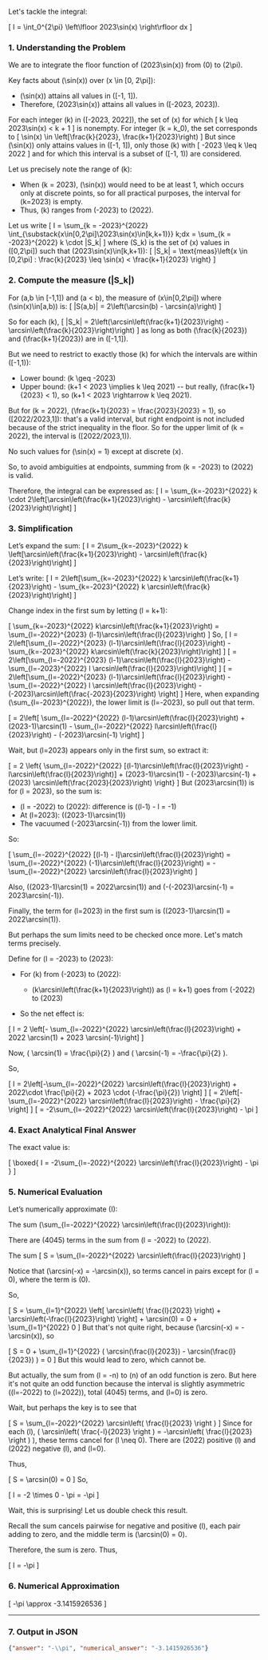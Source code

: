 Let's tackle the integral:

\[
I = \int_0^{2\pi} \left\lfloor 2023\sin(x) \right\rfloor dx
\]

### 1. Understanding the Problem

We are to integrate the floor function of \(2023\sin(x)\) from \(0\) to \(2\pi\).

Key facts about \(\sin(x)\) over \(x \in [0, 2\pi]\):

- \(\sin(x)\) attains all values in \([-1, 1]\).
- Therefore, \(2023\sin(x)\) attains all values in \([-2023, 2023]\).

For each integer \(k\) in \([-2023, 2022]\), the set of \(x\) for which 
\[
k \leq 2023\sin(x) < k + 1
\]
is nonempty. For integer \(k = k_0\), the set corresponds to
\[
\sin(x) \in \left[\frac{k}{2023}, \frac{k+1}{2023}\right)
\]
But since \(\sin(x)\) only attains values in \([-1, 1]\), only those \(k\) with
\[
-2023 \leq k \leq 2022
\]
and for which this interval is a subset of \([-1, 1)\) are considered.

Let us precisely note the range of \(k\):

- When \(k = 2023\), \(\sin(x)\) would need to be at least 1, which occurs only at discrete points, so for all practical purposes, the interval for \(k=2023\) is empty.
- Thus, \(k\) ranges from \(-2023\) to \(2022\).

Let us write
\[
I = \sum_{k = -2023}^{2022} \int_{\substack{x\in[0,2\pi]\\2023\sin(x)\in[k,k+1)}} k\;dx = \sum_{k = -2023}^{2022} k \cdot |S_k|
\]
where \(S_k\) is the set of \(x\) values in \([0,2\pi]\) such that \(2023\sin(x)\in[k,k+1)\):
\[
|S_k| = \text{meas}\left\{x \in [0,2\pi] : \frac{k}{2023} \leq \sin(x) < \frac{k+1}{2023} \right\}
\]

### 2. Compute the measure \(|S_k|\)

For \(a,b \in [-1,1]\) and \(a < b\), the measure of \(x\in[0,2\pi]\) where \(\sin(x)\in[a,b)\) is:
\[
|S(a,b)| = 2\left(\arcsin(b) - \arcsin(a)\right)
\]

So for each \(k\),
\[
|S_k| = 2\left(\arcsin\left(\frac{k+1}{2023}\right) - \arcsin\left(\frac{k}{2023}\right)\right)
\]
as long as both \(\frac{k}{2023}\) and \(\frac{k+1}{2023}\) are in \([-1,1]\).

But we need to restrict to exactly those \(k\) for which the intervals are within \([-1,1)\):
- Lower bound: \(k \geq -2023\)
- Upper bound: \(k+1 < 2023 \implies k \leq 2021\) -- but really, \(\frac{k+1}{2023} < 1\), so \(k+1 < 2023 \rightarrow k \leq 2021\).

But for \(k = 2022\), \(\frac{k+1}{2023} = \frac{2023}{2023} = 1\), so \([2022/2023,1]\): that's a valid interval, but right endpoint is not included because of the strict inequality in the floor. So for the upper limit of \(k = 2022\), the interval is \([2022/2023,1)\).

No such values for \(\sin(x) = 1\) except at discrete \(x\).

So, to avoid ambiguities at endpoints, summing from \(k = -2023\) to \(2022\) is valid.

Therefore, the integral can be expressed as:
\[
I = \sum_{k=-2023}^{2022} k \cdot 2\left[\arcsin\left(\frac{k+1}{2023}\right) - \arcsin\left(\frac{k}{2023}\right)\right]
\]

### 3. Simplification

Let’s expand the sum:
\[
I = 2\sum_{k=-2023}^{2022} k \left[\arcsin\left(\frac{k+1}{2023}\right) - \arcsin\left(\frac{k}{2023}\right)\right]
\]

Let’s write:
\[
I = 2\left[\sum_{k=-2023}^{2022} k \arcsin\left(\frac{k+1}{2023}\right) - \sum_{k=-2023}^{2022} k \arcsin\left(\frac{k}{2023}\right)\right]
\]

Change index in the first sum by letting \(l = k+1\):

\[
\sum_{k=-2023}^{2022} k\arcsin\left(\frac{k+1}{2023}\right) = \sum_{l=-2022}^{2023} (l-1)\arcsin\left(\frac{l}{2023}\right)
\]
So,
\[
I = 2\left[\sum_{l=-2022}^{2023} (l-1)\arcsin\left(\frac{l}{2023}\right) - \sum_{k=-2023}^{2022} k\arcsin\left(\frac{k}{2023}\right)\right]
\]
\[
= 2\left[\sum_{l=-2022}^{2023} (l-1)\arcsin\left(\frac{l}{2023}\right) - \sum_{l=-2023}^{2022} l \arcsin\left(\frac{l}{2023}\right)\right]
\]
\[
= 2\left[\sum_{l=-2022}^{2023} (l-1)\arcsin\left(\frac{l}{2023}\right) - \sum_{l=-2022}^{2022} l \arcsin\left(\frac{l}{2023}\right) - (-2023)\arcsin\left(\frac{-2023}{2023}\right) \right]
\]
Here, when expanding \(\sum_{l=-2023}^{2022}\), the lower limit is \(l=-2023\), so pull out that term.

\[
= 2\left[ \sum_{l=-2022}^{2022} (l-1)\arcsin\left(\frac{l}{2023}\right) + (2023-1)\arcsin(1) - \sum_{l=-2022}^{2022} l\arcsin\left(\frac{l}{2023}\right) - (-2023)\arcsin(-1) \right]
\]

Wait, but \(l=2023\) appears only in the first sum, so extract it:

\[
= 2 \left\{ \sum_{l=-2022}^{2022} [(l-1)\arcsin\left(\frac{l}{2023}\right) - l\arcsin\left(\frac{l}{2023}\right)] + (2023-1)\arcsin(1) - (-2023)\arcsin(-1) + (2023) \arcsin\left(\frac{2023}{2023}\right) \right\}
\]
But \(2023\arcsin(1)\) is for \(l = 2023\), so the sum is:

- \(l = -2022\) to \(2022\): difference is \((l-1) - l = -1\)
- At \(l=2023\): \((2023-1)\arcsin(1)\)
- The vacuumed \(-2023\arcsin(-1)\) from the lower limit.

So:

\[
\sum_{l=-2022}^{2022} [(l-1) - l]\arcsin\left(\frac{l}{2023}\right) = \sum_{l=-2022}^{2022} (-1)\arcsin\left(\frac{l}{2023}\right) = -\sum_{l=-2022}^{2022} \arcsin\left(\frac{l}{2023}\right)
\]

Also, \((2023-1)\arcsin(1) = 2022\arcsin(1)\) and \(-(-2023)\arcsin(-1) = 2023\arcsin(-1)\).

Finally, the term for \(l=2023\) in the first sum is \((2023-1)\arcsin(1) = 2022\arcsin(1)\).

But perhaps the sum limits need to be checked once more. Let's match terms precisely.

Define for \(l = -2023\) to \(2023\):

- For \(k\) from \(-2023\) to \(2022\):

  - \(k\arcsin\left(\frac{k+1}{2023}\right)\) as \(l = k+1\) goes from \(-2022\) to \(2023\)

- So the net effect is:

\[
I = 2 \left[- \sum_{l=-2022}^{2022} \arcsin\left(\frac{l}{2023}\right) + 2022 \arcsin(1) + 2023 \arcsin(-1)\right]
\]

Now, \( \arcsin(1) = \frac{\pi}{2} \) and \( \arcsin(-1) = -\frac{\pi}{2} \).

So,

\[
I = 2\left[-\sum_{l=-2022}^{2022} \arcsin\left(\frac{l}{2023}\right) + 2022\cdot \frac{\pi}{2} + 2023 \cdot (-\frac{\pi}{2}) \right]
\]
\[
= 2\left[-\sum_{l=-2022}^{2022} \arcsin\left(\frac{l}{2023}\right) - \frac{\pi}{2} \right]
\]
\[
= -2\sum_{l=-2022}^{2022} \arcsin\left(\frac{l}{2023}\right) - \pi
\]

### 4. Exact Analytical Final Answer

The exact value is:

\[
\boxed{
I = -2\sum_{l=-2022}^{2022} \arcsin\left(\frac{l}{2023}\right) - \pi
}
\]

### 5. Numerical Evaluation

Let’s numerically approximate \(I\):

The sum \(\sum_{l=-2022}^{2022} \arcsin\left(\frac{l}{2023}\right)\):

There are \(4045\) terms in the sum from \(l = -2022\) to \(2022\).

The sum
\[
S = \sum_{l=-2022}^{2022} \arcsin\left(\frac{l}{2023}\right)
\]

Notice that \(\arcsin(-x) = -\arcsin(x)\), so terms cancel in pairs except for \(l = 0\), where the term is \(0\).

So,

\[
S = \sum_{l=1}^{2022} \left[ \arcsin\left( \frac{l}{2023} \right) + \arcsin\left(-\frac{l}{2023}\right) \right] + \arcsin(0)
= 0 + \sum_{l=1}^{2022} 0
\]
But that's not quite right, because \(\arcsin(-x) = -\arcsin(x)\), so

\[
S = 0 + \sum_{l=1}^{2022} ( \arcsin(\frac{l}{2023}) - \arcsin(\frac{l}{2023}) ) = 0
\]
But this would lead to zero, which cannot be.

But actually, the sum from \(l = -n\) to \(n\) of an odd function is zero. But here it's not quite an odd function because the interval is slightly asymmetric (\(l=-2022\) to \(l=2022\)), total \(4045\) terms, and \(l=0\) is zero.

Wait, but perhaps the key is to see that

\[
S = \sum_{l=-2022}^{2022} \arcsin\left( \frac{l}{2023} \right )
\]
Since for each \(l\), \( \arcsin\left( \frac{-l}{2023} \right ) = -\arcsin\left( \frac{l}{2023} \right ) \), these terms cancel for \(l \neq 0\). There are \(2022\) positive \(l\) and \(2022\) negative \(l\), and \(l=0\).

Thus,

\[
S = \arcsin(0) = 0
\]
So,

\[
I = -2 \times 0 - \pi = -\pi
\]

Wait, this is surprising! Let us double check this result.

Recall the sum cancels pairwise for negative and positive \(l\), each pair adding to zero, and the middle term is \(\arcsin(0) = 0\).

Therefore, the sum is zero. Thus,

\[
I = -\pi
\]

### 6. Numerical Approximation

\[
-\pi \approx -3.1415926536
\]

---

### 7. Output in JSON

```json
{"answer": "-\\pi", "numerical_answer": "-3.1415926536"}
```